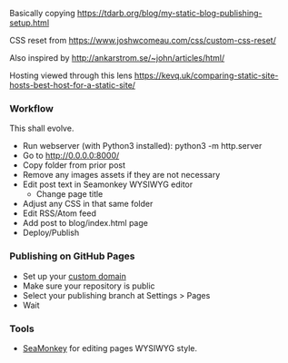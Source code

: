 Basically copying https://tdarb.org/blog/my-static-blog-publishing-setup.html

CSS reset from https://www.joshwcomeau.com/css/custom-css-reset/

Also inspired by http://ankarstrom.se/~john/articles/html/

Hosting viewed through this lens https://kevq.uk/comparing-static-site-hosts-best-host-for-a-static-site/

### Workflow

This shall evolve.

- Run webserver (with Python3 installed):
  	python3 -m http.server
- Go to http://0.0.0.0:8000/
- Copy folder from prior post
- Remove any images assets if they are not necessary
- Edit post text in Seamonkey WYSIWYG editor
	- Change page title
- Adjust any CSS in that same folder
- Edit RSS/Atom feed
- Add post to blog/index.html page
- Deploy/Publish

### Publishing on GitHub Pages

- Set up your [custom domain](https://docs.github.com/en/pages/configuring-a-custom-domain-for-your-github-pages-site/managing-a-custom-domain-for-your-github-pages-site#configuring-a-subdomain)
- Make sure your repository is public
- Select your publishing branch at Settings > Pages
- Wait
### Tools

- [SeaMonkey](https://www.seamonkey-project.org/releases/) for editing pages WYSIWYG style.
